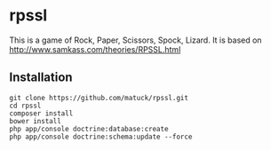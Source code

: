 rpssl
=====

This is a game of Rock, Paper, Scissors, Spock, Lizard.
It is based on http://www.samkass.com/theories/RPSSL.html

Installation
------------
~~~code
git clone https://github.com/matuck/rpssl.git
cd rpssl
composer install
bower install
php app/console doctrine:database:create
php app/console doctrine:schema:update --force
~~~

